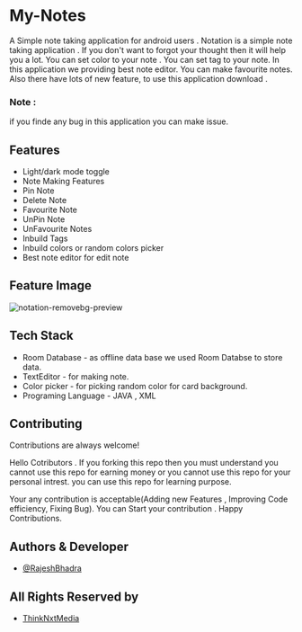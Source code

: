 # My-Notes
A Simple note taking application for android users . Notation is a simple note taking application . If you don't want to forgot your thought then it will help you a lot. You can set color to your note . You can set tag to your note. In this application we providing best note editor. You can make favourite notes. Also there have lots of new feature, to use this application download .

### Note : 
if you finde any bug in this application you can make issue.


 
 


## Features

- Light/dark mode toggle
- Note Making Features
- Pin Note
- Delete Note
- Favourite Note
- UnPin Note
- UnFavourite Notes
- Inbuild Tags
- Inbuild colors or random colors picker
- Best note editor for edit note

## Feature Image
![notation-removebg-preview](https://user-images.githubusercontent.com/89797141/200139304-1f32b00b-ee95-41bf-a259-7996244a5f56.png)

## Tech Stack
- Room Database - as offline data base we used Room Databse to store data.
 - TextEditor - for making note.
 - Color picker - for picking random color for card background.
- Programing Language - JAVA , XML
## Contributing

Contributions are always welcome!

Hello Cotributors .
If you forking this repo then you must understand you cannot use this repo for  earning money or you cannot use this repo for your personal intrest.
you can use this repo for learning purpose. 

Your any contribution is acceptable(Adding new Features , Improving Code efficiency, Fixing Bug).
You can Start your contribution . Happy Contributions.


## Authors & Developer

- [@RajeshBhadra](https://www.github.com/vagabon-09)


## All Rights Reserved by

- [ThinkNxtMedia](https://www.thinknxtmedia.com/)

